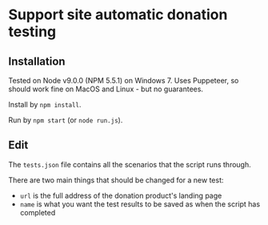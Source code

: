# Support site automatic donation testing

## Installation

Tested on Node v9.0.0 (NPM 5.5.1) on Windows 7. Uses Puppeteer, so should work fine on MacOS and Linux - but no guarantees.

Install by `npm install`.

Run by `npm start` (or `node run.js`).

## Edit

The `tests.json` file contains all the scenarios that the script runs through.

There are two main things that should be changed for a new test:
 * `url` is the full address of the donation product's landing page
 * `name` is what you want the test results to be saved as when the script has completed
